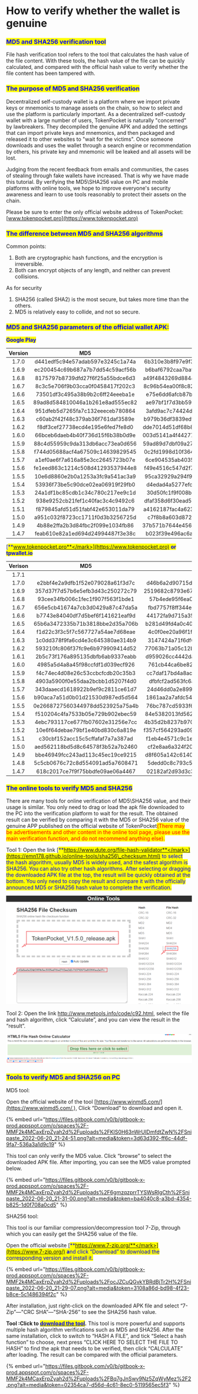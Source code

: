 # How to verify whether the wallet is genuine

### <mark style="color:blue;">**MD5 and SHA256 verification tool**</mark>

File hash verification tool refers to the tool that calculates the hash value of the file content. With these tools, the hash value of the file can be quickly calculated, and compared with the official hash value to verify whether the file content has been tampered with.

### <mark style="color:blue;">The purpose of MD5 and SHA256 verification</mark>

Decentralized self-custody wallet is a platform where we import private keys or mnemonics to manage assets on the chain, so how to select and use the platform is particularly important. As a decentralized self-custody wallet with a large number of users, TokenPocket is naturally "concerned" by lawbreakers. They decompiled the genuine APK and added the settings that can import private keys and mnemonics, and then packaged and released it to other websites to "wait for the victims". Once someone downloads and uses the wallet through a search engine or recommendation by others, his private key and mnemonic will be leaked and all assets will be lost.

Judging from the recent feedback from emails and communities, the cases of stealing through fake wallets have increased. That is why we have made this tutorial. By verifying the MD5\SHA256 value on PC and mobile platforms with online tools, we hope to improve everyone's security awareness and learn to use tools reasonably to protect their assets on the chain.

Please be sure to enter the only official website address of TokenPocket: [www.tokenpocket.pro](https://www.tokenpocket.pro)

### <mark style="color:blue;">The difference between MD5 and SHA256 algorithms</mark>

Common points:

1. Both are cryptographic hash functions, and the encryption is irreversible.
2. Both can encrypt objects of any length, and neither can prevent collisions.

As for security

1. SHA256 (called SHA2) is the most secure, but takes more time than the others.
2. MD5 is relatively easy to collide, and not so secure.

### <mark style="color:blue;">MD5 and SHA256 parameters of the official wallet APK:</mark>

<mark style="color:blue;">**Google Play**</mark>

| Version |                MD5               |                              SHA256                              |
| :-----: | :------------------------------: | :--------------------------------------------------------------: |
|  1.7.0  | d441edf5c94e57adab597e3245c1a74a | 6b310e3b8f97e9f36b52adbbe43ddb810e043db4db3fa94644f764ae3768095a |
|  1.6.9  | ec200454c69b687a7b7dd54c59acf56b | b6baf6792caa7baf0b1740f33b23b07e922e8299c7e9c02f53b9f80b7b80ee5a |
|  1.6.8  | 8175797b8739dfd27f6f25a55bdce6d3 | a49f4843269d88445532f982c893a41dc069922b51d4ea9b36a6a9c191a405f1 |
|  1.6.7  | 8c3c5e706f9b03cca0f0458417f202c3 | 8c96b54ea00f8c826e2be84e25b0446864e013de9b270d4fe9b6f60ed40be400 |
|  1.6.6  | 73501df3c495a38b9b2c6ff24eeeba1e | e75e6dd6afcb87bfb78e983be6b2c2eddb42fccba70f6d0bf41cbb87648c121b |
|  1.6.5  | 89ad8d584810046a1b261e8ad555ec82 | ae97bf1f7d3bb5917b46bfeb3d052830c7f5ee584c6486ecbc65e1693f9fe359 |
|  1.6.4  | 951dfeb5d7265fa7c132eeeceb780864 | 3afd9ac7c74424d475bd4cf00ac2b6a662a5ae5a5d562529d3aaf2f4fd729311 |
|  1.6.3  | c60ab2f42f48c379ab36f761daf3589e | b979b36df3839edf51e8c15dbedcf0367359c55008403ebb5b662a473b35f64b |
|  1.6.2  | f8df3cef27738ecd4e195e6fed7fe8d0 | dde7014d51df68b8de3905174c666331c307e1ed96dbe9cd51e0a8da00bc6abd |
|  1.6.0  | 66bceb6daeb4b40f736d15f6b38b0d9e | 003d5141a4f442772a9e8a8ede57b543054b72d746df050aa48d7a5349c3c479 |
|  1.5.9  | 88c4d55959c9da313db6acc73ea0d656 | 59ad89d7dbf09a27b5a37e94dd9063178fbb69614367e5b10dfb3944d266249a |
|  1.5.8  | f744d05688acf4a67509c14639829545 | 0c2fd1998d10f364e83749a12c388f681acc6fad85212c7441a9cb7b54649460 |
|  1.5.7  | a1ef0ae6f7a616a85e3cc2645723b07e | 6ce904535ab4035bf1a4ea5ef001c1f82baf9ead660a880b2b4a2244b48f95d8 |
|  1.5.6  | fe1eed863c1214c508d41293537944e8 | f49e4516c547d2f7a6f4d2a577332d5d63ee0b36ea5a73b7d813452d22b2ce5f |
|  1.5.5  | 10e6d8860e2b0a1253a3fc9a541ac3a9 | 95ca32929a294f90de3a2f62ceb792cc4fa442ee632e5df810a6d2bd8b44325d |
|  1.5.4  | 53936f73be5c90dce02ea06919f29fb0 | d4edad4a5277efc29fc896fcabe71a8f17de1fbf69944e340b52a0709dab9695 |
|  1.5.3  | 24a1df1bc85cdb1c34c780c217ee9c1d | 30d50fc1f9f008bbfb3bb33fd5d04f6dcd6e3fb1c9b37ab5ec1815d6c9391bed |
|  1.5.2  | 938e9252cb21fef1c40fac3c4c9492c6 | dfaf358d6f30ead51b52193a5aab8259fd52ac5d8372b47a97951c799842b988 |
|  1.5.1  | f879845afd51d51fabf42e653011da79 | a4162187fac4a623ab5762d15953ae17e659e3c6fa518615a70d8046d2f01355 |
|  1.5.0  | a951c032f8723cc1711f0d3b3256725d | c7f8b8a603d8725ba1df631cf03f2c63dc4c428b5ffe1f3ae3eec400bf3d121b |
|  1.4.9  | 4b88e2ffa2b3d84fbc2f099e1034fb86 | 37b571b7644e456be7260e3d1d93ce59d9e38f694215c85e29e4a1476b6bf634 |
|  1.4.7  | feab610e82a1ed694d24994487f3e38c | b023f39e496ac6a38cc0ef121470cc7c2142f393c75aea504bc8ab979285dffd |

[<mark style="color:blue;">**www.tokenpocket.pro**</mark>](https://www.tokenpocket.pro) <mark style="color:blue;">**or tpwallet.io**</mark>

| Verison |                MD5               |                              SHA256                              |
| :-----: | :------------------------------: | :--------------------------------------------------------------: |
|  1.7.1  |                                  |                                                                  |
|  1.7.0  | e2bbf4e2a9dfb1f52e079028a61f3d7c | d46b6a2d90715dd21329ae071f03b4098eef172eae7cc998fbe4c805c338f7bc |
|  1.6.9  | 357d37f7d57b6e5efb3d43c250272c79 | 2519682c8793e6730aa6fa58b3373995d07b7e1c44da5c740c4254d49b393bd3 |
|  1.6.8  | 93cee34fb006c1fec1f907f563f1bde1 | 57b4ede95f6ea09bac2efcbe921fbee07fccf1c7f6b93a0c3ead58d01dd9c020 |
|  1.6.7  | 656e5cb41674a7cb3d0429a87c47da5a | fbd7757f8ff344eb9bf2d9f6c7a01f93281921d818c402b62fb5204059d4c6db |
|  1.6.6  | b7743e84040df7d5bef6f141621eaf9d | 44172fa9d715a35abf9dd4cad22031e20b5f2ac4514ba56d07e7ced11f75522b |
|  1.6.5  | 65b6a3472335b71b3818bbe2d35a706b | b281d49fd4a0c40e62af58960554414627788e858ab716ada242ec028fd95d0a |
|  1.6.4  | f1d22c3f3c5f7c567727a54ae7d68eae | 4c0f0ee20a96f1f4594fc8defbbd7d68ecb1d13080b627e3daf3b233b87baa97 |
|  1.6.3  | 1c0dd378f9fa6cd4e3c645380ae314b9 | 3147424a71f6df65f63c3e92564cf7d55e8b748c79546d929a2938fe47ffdcb7 |
|  1.6.2  | 593210fc806f37fc9e6b979909414d52 | 77063b71a05c12b0d3328ae983417f8b27fe3d2f038a03e0a098266a31659651 |
|  1.6.1  | 2b5c73f176a895135dbfb6ab9337eabb | d959026cc4442dac8f835701c48fe75d029edd5ed9b94b8740f2022c3b8b6eda |
|  1.6.0  | 4985a5d4a8a45f98ccfdf1d039ecf926 | 761cb44ca6be823e11b6e0301fa818aa7fbb4d8b277e8c8e6ba1f7dfe0cf2ae0 |
|  1.5.9  | f4c74ec4d08e26c53ccbcfcdb20c35b3 | cc7daf17bd4a8ac52ee00f1eec49f87a4f081568b42c56280318b804ac744971 |
|  1.5.8  | 4903a5900f0e55daa2bcbb1d5207f4d0 | dfbfcf2ad563fc6aaec87380732bea159f6cf648b13f9397218fd3694b7744e3 |
|  1.5.7  | 343daaecd1618922b9ef9c2811ce61d7 | 24d46dd0a2e899b5ec047ba860375f5d07ff9d4ecc75e914d34f8a423d2af143 |
|  1.5.6  | b90aca7a51d0b01d21530d987ed5d564 | 1861aa2a7afdc5430f2517e9286a65ccbd1a8de42e9d6596b687ae8aa4b43da3 |
|  1.5.5  | 0e2668727560344978dd523925a75a4b | 76bc787cd5933f6f2cd40b7cc227038995c7717985ebaf9031fa61154b0f6360 |
|  1.5.4  | f510204c4fa7533b05e729b902ebec59 | 84e5382013fd5625d684d02836f001d126c31196635e5b1630bc36710ef7afe7 |
|  1.5.3  | 4ebc793117ce677fb07602e31256e7cc | 4b35d2b8237b9708b12d1386527b3a6c233a641a989f7c63b9512cdc522af219 |
|  1.5.2  | 10e6f64debae79bf1e40bd830c6a819e | f357cf564293ad09026170949e7b69e13342b47e57880200b6575c0e596c4e99 |
|  1.5.1  | c30cbf152acc15c5cffafaf7a7a387ad | f1eb4e4571c9c1e08771ffcd896c6aaab63097e2ddda0d00232754d114dc9313 |
|  1.5.0  | aed562118bd5d8c64578f3b52a7b2460 | cf2e8aa6a324f2059b5ec5035ed7fbe27f2ea2d2c7f3792672a803900aa2e37c |
|  1.4.9  | bbe46949fcc243ad113c45ec19ce9215 | d8f605a142c6140905cf25a829f0be10d402e232ce1717013553aaec443d6946 |
|  1.4.8  | 5c5cb0676c72c8d554091ad5a7608471 | 5dedd0c8c793c5f22a3d8d4703e31a6fc5e8d483159b31a1fe64265eefc1f7c3 |
|  1.4.7  | 618c2017ce7f9f75bbdfe09ae06a4467 | 02182af2d93d3c3d63985986c2a0b8c9506223abe15a59278caf67e84f2efece |

### <mark style="color:blue;">The online tools to verify MD5 and SHA256</mark>

There are many tools for online verification of MD5\SHA256 value, and their usage is similar. You only need to drag or load the apk file downloaded to the PC into the verification platform to wait for the result. The obtained result can be verified by comparing it with the MD5 or SHA256 value of the genuine APP published on the official website of TokenPocket<mark style="color:red;">(There may be advertisements and other content in the online tool page, please use the main verification function, and do not recommend anything else).</mark>

Tool 1: Open the link [<mark style="color:blue;">**https://www.dute.org/file-hash-validator**</mark>](https://emn178.github.io/online-tools/sha256\_checksum.html) to select the hash algorithm, usually MD5 is widely used, and the safest algorithm is SHA256. You can also try other hash algorithms. After selecting or dragging the downloaded APK file at the top, the result will be quickly obtained at the bottom. You only need to copy the result and compare it with the officially announced MD5 or SHA256 hash value to complete the verification.

![](../../.gitbook/assets/在线英文1.png)

Tool 2: Open the link http://www.metools.info/code/c92.html, select the file and hash algorithm, click “Calculate”, and you can view the result in the “result”.

![](../../.gitbook/assets/在线英文2.png)

### <mark style="color:blue;">**Tools to verify MD5 and SHA256 on PC**</mark>

MD5 tool:&#x20;

Open the official website of the tool [https://www.winmd5.com/](https://www.winmd5.com/,), Click “Download” to download and open it.&#x20;

{% embed url="https://files.gitbook.com/v0/b/gitbook-x-prod.appspot.com/o/spaces%2F-MMF2k4MCaxErpZyah2d%2Fuploads%2FKlS0H63nWrUIDmfdtZwN%2FSnipaste_2022-06-20_21-24-51.png?alt=media&token=3d63d392-ff6c-44df-9fa7-536a3a1d9c19" %}

This tool can only verify the MD5 value. Click “browse” to select the downloaded APK file. After importing, you can see the MD5 value prompted below.

{% embed url="https://files.gitbook.com/v0/b/gitbook-x-prod.appspot.com/o/spaces%2F-MMF2k4MCaxErpZyah2d%2Fuploads%2F6gmzqzprrTYSWsRIgCth%2FSnipaste_2022-06-20_21-31-00.png?alt=media&token=ba4040c8-a3bd-4354-b825-1d0f708a0cd5" %}

SHA256 tool:&#x20;

This tool is our familiar compression/decompression tool 7-Zip, through which you can easily get the SHA256 value of the file.

Open the official website [<mark style="color:blue;">**https://www.7-zip.org/**</mark>](https://www.7-zip.org/) **a**nd click “Download” to download the corresponding version and install it.

{% embed url="https://files.gitbook.com/v0/b/gitbook-x-prod.appspot.com/o/spaces%2F-MMF2k4MCaxErpZyah2d%2Fuploads%2FocJZCuQGvkYBRdBjTr2H%2FSnipaste_2022-06-20_21-29-07.png?alt=media&token=3108a86d-bd98-4f23-b8ce-5c1486394f2c" %}

After installation, just right-click on the downloaded APK file and select “7-Zip”—"CRC SHA”—"SHA-256” to see the SHA256 hash value.

**Tool :**Click to [<mark style="color:blue;">**download the tool**</mark>](https://cr5.198254.com/com.hobbyone.hashdroid.apk)**.** This tool is more powerful and supports multiple hash algorithm verifications such as MD5 and SHA256. After the same installation, click to switch to “HASH A FILE”, and tick “Select a hash function” to choose, next press “CLICK HERE TO SELECT THE FILE TO HASH” to find the apk that needs to be verified, then click “CALCULATE” after loading. The result can be compared with the official parameters.

{% embed url="https://files.gitbook.com/v0/b/gitbook-x-prod.appspot.com/o/spaces%2F-MMF2k4MCaxErpZyah2d%2Fuploads%2FBq7gJnSwv9Nz5ZqWyMez%2F2.png?alt=media&token=02354ca7-d56d-4c61-8ec0-5119565ec5f3" %}
